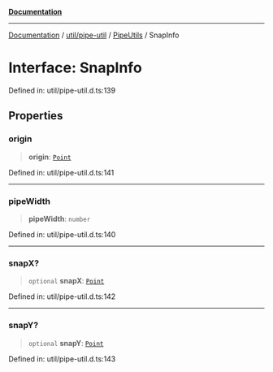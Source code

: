 [**Documentation**](../../../../../index.md)

***

[Documentation](../../../../../index.md) / [util/pipe-util](../../../index.md) / [PipeUtils](../index.md) / SnapInfo

# Interface: SnapInfo

Defined in: util/pipe-util.d.ts:139

## Properties

### origin

> **origin**: [`Point`](../../../../../perspective-client/interfaces/Point.md)

Defined in: util/pipe-util.d.ts:141

***

### pipeWidth

> **pipeWidth**: `number`

Defined in: util/pipe-util.d.ts:140

***

### snapX?

> `optional` **snapX**: [`Point`](../../../../../perspective-client/interfaces/Point.md)

Defined in: util/pipe-util.d.ts:142

***

### snapY?

> `optional` **snapY**: [`Point`](../../../../../perspective-client/interfaces/Point.md)

Defined in: util/pipe-util.d.ts:143
